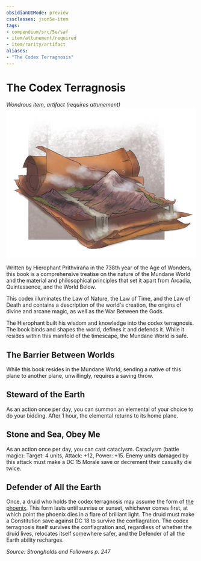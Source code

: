 ```yaml
---
obsidianUIMode: preview
cssclasses: json5e-item
tags:
- compendium/src/5e/saf
- item/attunement/required
- item/rarity/artifact
aliases: 
- "The Codex Terragnosis"
---
```

# The Codex Terragnosis
*Wondrous item, artifact (requires attunement)*  
![](https://raw.githubusercontent.com/TheGiddyLimit/homebrew/master/_img/SaF/codex-terragnosis.jpg#right)  


Written by Hierophant Prithviraña in the 738th year of the Age of Wonders, this book is a comprehensive treatise on the nature of the Mundane World and the material and philosophical principles that set it apart from Arcadia, Quintessence, and the World Below.

This codex illuminates the Law of Nature, the Law of Time, and the Law of Death and contains a description of the world's creation, the origins of divine and arcane magic, as well as the War Between the Gods.

The Hierophant built his wisdom and knowledge into the codex terragnosis. The book binds and shapes the world, defines it and defends it. While it resides within this manifold of the timescape, the Mundane World is safe.

## The Barrier Between Worlds

While this book resides in the Mundane World, sending a native of this plane to another plane, unwillingly, requires a saving throw.

## Steward of the Earth

As an action once per day, you can summon an elemental of your choice to do your bidding. After 1 hour, the elemental returns to its home plane.

## Stone and Sea, Obey Me

As an action once per day, you can cast cataclysm. Cataclysm (battle magic): Target: 4 units, Attack: +12, Power: +15. Enemy units damaged by this attack must make a DC 15 Morale save or decrement their casualty die twice.

## Defender of All the Earth

Once, a druid who holds the codex terragnosis may assume the form of [the phoenix](compendium/bestiary/celestial/the-phoenix-saf.md). This form lasts until sunrise or sunset, whichever comes first, at which point the phoenix dies in a flare of brilliant light. The druid must make a Constitution save against DC 18 to survive the conflagration. The codex terragnosis itself survives the conflagration and, regardless of whether the druid lives, relocates itself somewhere safer, and the Defender of all the Earth ability recharges.

*Source: Strongholds and Followers p. 247*